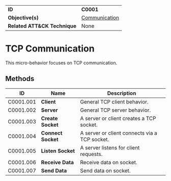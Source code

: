|||
|---------|------------------------|
|**ID**|**C0001**|
|**Objective(s)**|[Communication](https://github.com/MBCProject/mbc-markdown/tree/master/micro-behaviors/communication)|
|**Related ATT&CK Technique**|None|


TCP Communication
=================
This micro-behavior focuses on TCP communication. 

Methods
-------
|ID|Name|Description|
|-----------------------------|--------|-----------------------------|
|C0001.001|**Client**|General TCP client behavior.|
|C0001.002|**Server**|General TCP server behavior.|
|C0001.003|**Create Socket**|A server or client creates a TCP socket.|
|C0001.004|**Connect Socket**|A server or client connects via a TCP socket.|
|C0001.005|**Listen Socket**|A server listens for client requests.|
|C0001.006|**Receive Data**|Receive data on socket.|
|C0001.007|**Send Data**|Send data on socket.|


